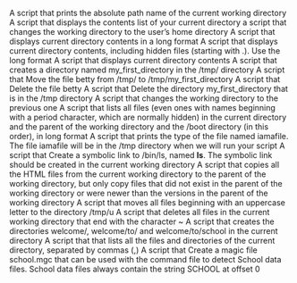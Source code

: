 A script that prints the absolute path name of the current working directory
A script that displays the contents list of your current directory
 a script that changes the working directory to the user’s home directory
A script that displays current directory contents in a long format
A script that displays current directory contents, including hidden files (starting with .). Use the long format
A script that displays current directory contents
A script that creates a directory named my_first_directory in the /tmp/ directory
A script that Move the file betty from /tmp/ to /tmp/my_first_directory
A script that Delete the file betty
A script that Delete the directory my_first_directory that is in the /tmp directory
A script that changes the working directory to the previous one
A script that lists all files (even ones with names beginning with a period character, which are normally hidden) in the current directory and the parent of the working directory and the /boot directory (in this order), in long format
A script that prints the type of the file named iamafile. The file iamafile will be in the /tmp directory when we will run your script
A script that Create a symbolic link to /bin/ls, named __ls__. The symbolic link should be created in the current working directory
A script that copies all the HTML files from the current working directory to the parent of the working directory, but only copy files that did not exist in the parent of the working directory or were newer than the versions in the parent of the working directory
A script that moves all files beginning with an uppercase letter to the directory /tmp/u
A script that deletes all files in the current working directory that end with the character ~
A script that creates the directories welcome/, welcome/to/ and welcome/to/school in the current directory
A script that that lists all the files and directories of the current directory, separated by commas (,)
A script that Create a magic file school.mgc that can be used with the command file to detect School data files. School data files always contain the string SCHOOL at offset 0
